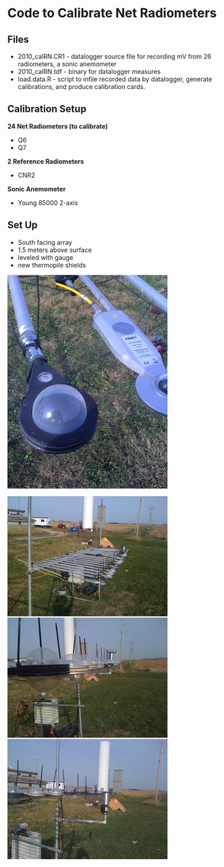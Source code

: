 Code to Calibrate Net Radiometers
=========================

Files
-----
* 2010_calRN.CR1 - datalogger source file for recording mV from 26 radiometers, a sonic anemometer
* 2010_calRN.tdf - binary for datalogger measures
* load.data.R - script to infile recorded data by datalogger, generate calibrations, and produce calibration cards.

Calibration Setup
-----------------
**24 Net Radiometers (to calibrate)**

* Q6
* Q7

**2 Reference Radiometers**

* CNR2 

**Sonic Anemometer**

* Young 85000 2-axis

Set Up
------
* South facing array
* 1.5 meters above surface
* leveled with gauge
* new thermopile shields

![Source](http://github.com/bullfight/RNcal/raw/master/images/rn1.JPG "Q7 and CNR2 Net Radiometer")

![Source](http://github.com/bullfight/RNcal/raw/master/images/rn.JPG "Calibration Setup") ![Source](http://github.com/bullfight/RNcal/raw/master/images/rn2.JPG "net radiometers in plane") ![Source](http://github.com/bullfight/RNcal/raw/master/images/rn3.JPG "inclusion of 2-axis sonic anemometer")